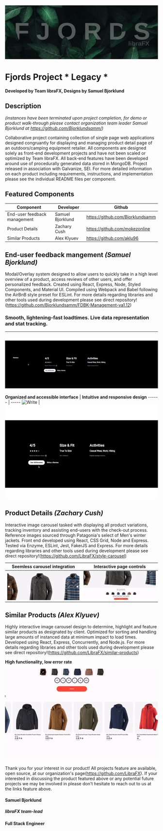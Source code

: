 ![Thumb](./Examples/Thumbnail.jpg)
# Fjords Project * Legacy *
#### Developed by Team libraFX, Designs by Samuel Bjorklund

## Description
*(instances have been terminated upon project completion, for demo or product walk-through please contact organization team leader Samuel Bjorklund at https://github.com/Bjorklundsamm/)*

Collaborative project containing collection of single page web applications designed congruantly for displaying and managing product detail page of an outdoors/camping equipment retailer. All components are designed solely as front-end development projects and have not been scaled or optimized by Team libraFX. All back-end features have been developed around use of procedurally generated data stored in MongoDB. Project released in association with Galvanize, SEI.
For more detailed information on each product including requirements, instructions, and implementation please see the individual README files per component.

## Featured Components
Component | Developer | Github
--------- | --------- | ----------
End-user feedback management | Samuel Bjorklund | https://github.com/Bjorklundsamm
Product Details | Zachary Cush | https://github.com/mokezonline
Similar Products | Alex Klyuev | https://github.com/aklu96

## **End-user feedback mangement** _(Samuel Bjorklund)_

Modal/Overlay system designed to allow users to quickly take in a high level overview of a product, access reviews of other users, and offer personalized feedback. Created using React, Express, Node, Styled Components, and Material UI. Compiled using Webpack and Babel following the AirBnB style preset for ESLint. For more details regarding libraries and other tools used during development please see direct repository!(https://github.com/Bjorklundsamm/FDBK-Management-va1.12)
### **Smooth, lightening-fast loadtimes. Live data representation and stat tracking.**
--------
![Reviews](./Examples/reviews.gif)
**Organized and accessible interface** | **Intuitive and responsive design**
------ | -----
![Write](./Examples/see-reviews.gif)  | ![Read](./Examples/write-review.gif)

## **Product Details** _(Zachary Cush)_
Interactive image carousel tasked with displaying all product variations, tracking inventory and assisting end-users with the check-out process. Reference images sourced through Patagonia's select of Men's winter jackets. Front end developed using React, CSS Grid, Node and Express. Tested via Enzyme, ESLint, Jest, FakerJS and Express. For more details regarding libraries and other tools used during development please see direct repository!(https://github.com/LibraFX/style-carousel)

**Seemless carousel integration** | **Interactive page controls**
---- | ----
![carousel](./Examples/carousel.gif) | ![controls](./Examples/carousel-controls.gif)

## **Similar Products** _(Alex Klyuev)_
Highly interactive image carousel design to determine, highlight and feature similar products as designated by client. Optimized for sorting and handling large amounts of instanced data at minimum impact to load times. Developed using React, Express, Concurrently, and Node.js. For more details regarding libraries and other tools used during development please see direct repository!(https://github.com/LibraFX/similar-products)

**High functionality, low error rate**

![Similar](./Examples/Similar.gif)

Thank you for your interest in our product!
All projects feature are available, open source, at our organization's page(https://github.com/LibraFX).
If your interested in discussing the product featured above or any potential future projects we may be involved in please don't hesitate to reach out to us at the links feature above.

#### Samuel Bjorklund
##### libraFX team-lead
#### Full Stack Engineer

